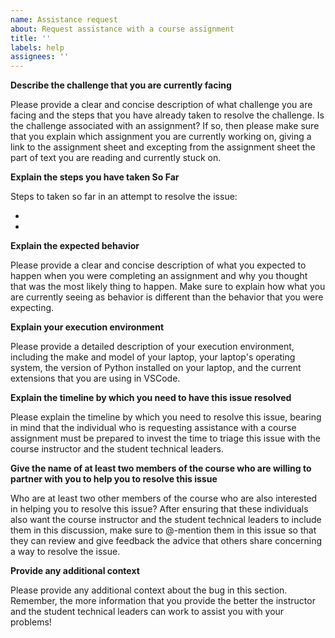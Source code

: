 ```yaml
---
name: Assistance request
about: Request assistance with a course assignment
title: ''
labels: help
assignees: ''
---
```


<!-- IMPORTANT: Please provide all of the requested information or the student
technical leaders and the course instructor will not be able to most effectively
help you to resolve this issue. -->

**Describe the challenge that you are currently facing**

<!-- Please replace all of the text below this bold header. -->

Please provide a clear and concise description of what challenge you are facing
and the steps that you have already taken to resolve the challenge. Is the
challenge associated with an assignment? If so, then please make sure that you
explain which assignment you are currently working on, giving a link to the
assignment sheet and excepting from the assignment sheet the part of text you
are reading and currently stuck on.

**Explain the steps you have taken So Far**

Steps to taken so far in an attempt to resolve the issue:

- <!-- Replace this text --!>
- <!-- Replace this text --!>

**Explain the expected behavior**

<!-- Please replace all of the text below this bold header. -->

Please provide a clear and concise description of what you expected to happen
when you were completing an assignment and why you thought that was the most
likely thing to happen. Make sure to explain how what you are currently seeing
as behavior is different than the behavior that you were expecting.

**Explain your execution environment**

<!-- Please replace all of the text below this bold header. -->

Please provide a detailed description of your execution environment, including
the make and model of your laptop, your laptop's operating system, the version
of Python installed on your laptop, and the current extensions that you are
using in VSCode.

**Explain the timeline by which you need to have this issue resolved**

<!-- Please replace all of the text below this bold header. -->

Please explain the timeline by which you need to resolve this issue, bearing in
mind that the individual who is requesting assistance with a course assignment
must be prepared to invest the time to triage this issue with the course
instructor and the student technical leaders.

**Give the name of at least two members of the course who are willing to
partner with you to help you to resolve this issue**

<!-- Please replace all of the text below this bold header. -->

Who are at least two other members of the course who are also interested in
helping you to resolve this issue? After ensuring that these individuals also
want the course instructor and the student technical leaders to include them in
this discussion, make sure to @-mention them in this issue so that they can
review and give feedback the advice that others share concerning a way to
resolve the issue.

**Provide any additional context**

<!-- Please replace all of the text below this bold header. -->

Please provide any additional context about the bug in this section. Remember,
the more information that you provide the better the instructor and the student
technical leaders can work to assist you with your problems!

<!--  Encouragement: Remember, the student technical leaders and the course
instructor are committed to your success. With that said, "success" involves you
being intellectually challenged and facing and overcoming the struggles
associated with learning more about discrete structures and Python programming.
Please remember to continue to persevere and work hard even in the face of
challenges, knowing that the student technical leaders and the course instructor
will support you throughout this adventure in discrete structures and Python
programming. -->
